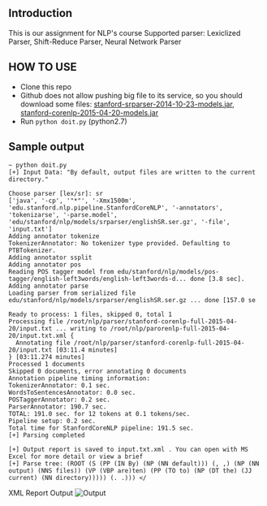 ## Introduction
This is our assignment for NLP's course
Supported parser: Lexiclized Parser, Shift-Reduce Parser, Neural Network Parser

## HOW TO USE
* Clone this repo
* Github does not allow pushing big file to its service, so you should download some files: [stanford-srparser-2014-10-23-models.jar](http://nlp.stanford.edu/software/stanford-srparser-2014-10-23-models.jar), [stanford-corenlp-2015-04-20-models.jar](http://nlp.stanford.edu/software/stanford-corenlp-2015-04-20-models.jar)
* Run `python doit.py` (python2.7)

## Sample output

```
~ python doit.py
[+] Input Data: "By default, output files are written to the current directory."

Choose parser [lex/sr]: sr
['java', '-cp', '"*"', '-Xmx1500m', 'edu.stanford.nlp.pipeline.StanfordCoreNLP', '-annotators', 'tokenizarse', '-parse.model', 'edu/stanford/nlp/models/srparser/englishSR.ser.gz', '-file', 'input.txt']
Adding annotator tokenize
TokenizerAnnotator: No tokenizer type provided. Defaulting to PTBTokenizer.
Adding annotator ssplit
Adding annotator pos
Reading POS tagger model from edu/stanford/nlp/models/pos-tagger/english-left3words/english-left3words-d... done [3.8 sec].
Adding annotator parse
Loading parser from serialized file edu/stanford/nlp/models/srparser/englishSR.ser.gz ... done [157.0 se

Ready to process: 1 files, skipped 0, total 1
Processing file /root/nlp/parser/stanford-corenlp-full-2015-04-20/input.txt ... writing to /root/nlp/parorenlp-full-2015-04-20/input.txt.xml {
  Annotating file /root/nlp/parser/stanford-corenlp-full-2015-04-20/input.txt [03:11.4 minutes]
} [03:11.274 minutes]
Processed 1 documents
Skipped 0 documents, error annotating 0 documents
Annotation pipeline timing information:
TokenizerAnnotator: 0.1 sec.
WordsToSentencesAnnotator: 0.0 sec.
POSTaggerAnnotator: 0.2 sec.
ParserAnnotator: 190.7 sec.
TOTAL: 191.0 sec. for 12 tokens at 0.1 tokens/sec.
Pipeline setup: 0.2 sec.
Total time for StanfordCoreNLP pipeline: 191.5 sec.
[+] Parsing completed

[+] Output report is saved to input.txt.xml . You can open with MS Excel for more detail or view a brief
[+] Parse tree: (ROOT (S (PP (IN By) (NP (NN default))) (, ,) (NP (NN output) (NNS files)) (VP (VBP are)ten) (PP (TO to) (NP (DT the) (JJ current) (NN directory))))) (. .))) </
```


XML Report Output
![Output](http://i.imgur.com/6blLub9.jpg)
